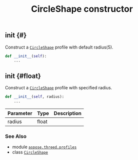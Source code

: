﻿---
title: CircleShape constructor
second_title: Aspose.3D for Python via .NET API References
description: 
type: docs
weight: 10
url: /python-net/aspose.threed.profiles/circleshape/__init__/
is_root: false
---

## __init__ {#}

Construct a [`CircleShape`](/3d/python-net/aspose.threed.profiles/circleshape) profile with default radius(5).



```python
def __init__(self):
    ...
```




## __init__ {#float}

Construct a [`CircleShape`](/3d/python-net/aspose.threed.profiles/circleshape) profile with specified radius.



```python
def __init__(self, radius):
    ...
```


| Parameter | Type | Description |
| :- | :- | :- |
| radius | float |  |



### See Also
* module [`aspose.threed.profiles`](../../)
* class [`CircleShape`](/3d/python-net/aspose.threed.profiles/circleshape)

